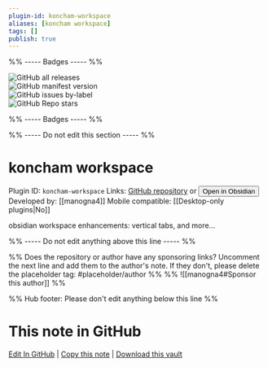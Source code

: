 ```yaml
---
plugin-id: koncham-workspace
aliases: [koncham workspace]
tags: []
publish: true
---
```


%% ----- Badges ----- %%

![GitHub all releases](https://img.shields.io/github/downloads/manogna4/obsidian-koncham-workspace/total?color=573E7A&logo=github&style=for-the-badge)  
![GitHub manifest version](https://img.shields.io/github/manifest-json/v/manogna4/obsidian-koncham-workspace?color=573E7A&logo=github&style=for-the-badge)  
![GitHub issues by-label](https://img.shields.io/github/issues/manogna4/obsidian-koncham-workspace/help%20wanted?color=573E7A&logo=github&style=for-the-badge)  
![GitHub Repo stars](https://img.shields.io/github/stars/manogna4/obsidian-koncham-workspace?color=573E7A&logo=github&style=for-the-badge)

%% ----- Badges ----- %%

%% ----- Do not edit this section ----- %%

# koncham workspace

Plugin ID: `koncham-workspace`
Links: [GitHub repository](https://github.com/manogna4/obsidian-koncham-workspace) or [<button id=HH>Open in Obsidian</button>](obsidian://show-plugin?id=koncham-workspace)
Developed by: [[manogna4]]
Mobile compatible: [[Desktop-only plugins|No]]

obsidian workspace enhancements: vertical tabs, and more...

%% ----- Do not edit anything above this line ----- %%

%% Does the repository or author have any sponsoring links? Uncomment the next line and add them to the author's note. If they don't, please delete the placeholder tag: #placeholder/author %%
%% ![[manogna4#Sponsor this author]] %%

%% Hub footer: Please don't edit anything below this line %%

# This note in GitHub

<span class="git-footer">[Edit In GitHub](https://github.dev/obsidian-community/obsidian-hub/blob/main/02%20-%20Community%20Expansions/02.05%20All%20Community%20Expansions/Plugins/koncham-workspace.md "git-hub-edit-note") | [Copy this note](https://raw.githubusercontent.com/obsidian-community/obsidian-hub/main/02%20-%20Community%20Expansions/02.05%20All%20Community%20Expansions/Plugins/koncham-workspace.md "git-hub-copy-note") | [Download this vault](https://github.com/obsidian-community/obsidian-hub/archive/refs/heads/main.zip "git-hub-download-vault") </span>
